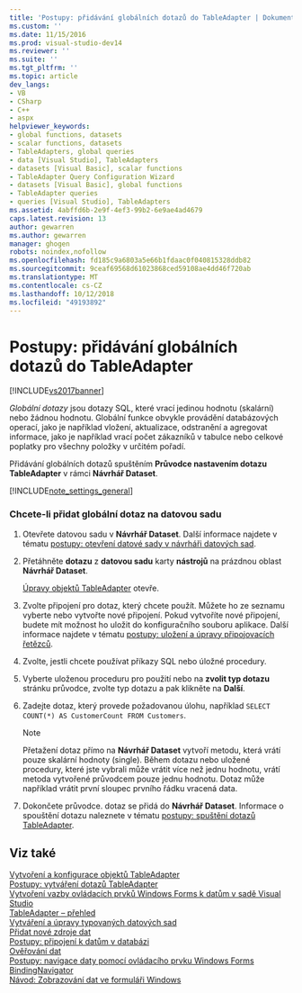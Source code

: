 ```yaml
---
title: 'Postupy: přidávání globálních dotazů do TableAdapter | Dokumentace Microsoftu'
ms.custom: ''
ms.date: 11/15/2016
ms.prod: visual-studio-dev14
ms.reviewer: ''
ms.suite: ''
ms.tgt_pltfrm: ''
ms.topic: article
dev_langs:
- VB
- CSharp
- C++
- aspx
helpviewer_keywords:
- global functions, datasets
- scalar functions, datasets
- TableAdapters, global queries
- data [Visual Studio], TableAdapters
- datasets [Visual Basic], scalar functions
- TableAdapter Query Configuration Wizard
- datasets [Visual Basic], global functions
- TableAdapter queries
- queries [Visual Studio], TableAdapters
ms.assetid: 4abffd6b-2e9f-4ef3-99b2-6e9ae4ad4679
caps.latest.revision: 13
author: gewarren
ms.author: gewarren
manager: ghogen
robots: noindex,nofollow
ms.openlocfilehash: fd185c9a6803a5e66b1fdaac0f040815328ddb82
ms.sourcegitcommit: 9ceaf69568d61023868ced59108ae4dd46f720ab
ms.translationtype: MT
ms.contentlocale: cs-CZ
ms.lasthandoff: 10/12/2018
ms.locfileid: "49193892"
---
```

# <a name="how-to-add-global-queries-to-a-tableadapter"></a>Postupy: přidávání globálních dotazů do TableAdapter
[!INCLUDE[vs2017banner](../includes/vs2017banner.md)]

*Globální dotazy* jsou dotazy SQL, které vrací jedinou hodnotu (skalární) nebo žádnou hodnotu. Globální funkce obvykle provádění databázových operací, jako je například vložení, aktualizace, odstranění a agregovat informace, jako je například vrací počet zákazníků v tabulce nebo celkové poplatky pro všechny položky v určitém pořadí.  
  
 Přidávání globálních dotazů spuštěním **Průvodce nastavením dotazu TableAdapter** v rámci **Návrhář Dataset**.  
  
 [!INCLUDE[note_settings_general](../includes/note-settings-general-md.md)]  
  
### <a name="to-add-a-global-query-to-a-dataset"></a>Chcete-li přidat globální dotaz na datovou sadu  
  
1.  Otevřete datovou sadu v **Návrhář Dataset**. Další informace najdete v tématu [postupy: otevření datové sady v návrháři datových sad](http://msdn.microsoft.com/library/36fc266f-365b-42cb-aebb-c993dc2c47c3).  
  
2.  Přetáhněte **dotazu** z **datovou sadu** karty **nástrojů** na prázdnou oblast **Návrhář Dataset**.  
  
     [Úpravy objektů TableAdapter](../data-tools/editing-tableadapters.md) otevře.  
  
3.  Zvolte připojení pro dotaz, který chcete použít. Můžete ho ze seznamu vyberte nebo vytvořte nové připojení. Pokud vytvoříte nové připojení, budete mít možnost ho uložit do konfiguračního souboru aplikace. Další informace najdete v tématu [postupy: uložení a úpravy připojovacích řetězců](~/E:/Repos/visualstudio-docs-pr/docs/data-tools/how-to-save-and-edit-connection-strings.md).  
  
4.  Zvolte, jestli chcete používat příkazy SQL nebo úložné procedury.  
  
5.  Vyberte uloženou proceduru pro použití nebo na **zvolit typ dotazu** stránku průvodce, zvolte typ dotazu a pak klikněte na **Další**.  
  
6.  Zadejte dotaz, který provede požadovanou úlohu, například `SELECT COUNT(*) AS CustomerCount FROM Customers`.  
  
    > [!NOTE]
    >  Přetažení dotaz přímo na **Návrhář Dataset** vytvoří metodu, která vrátí pouze skalární hodnoty (single). Během dotazu nebo uložené procedury, které jste vybrali může vrátit více než jednu hodnotu, vrátí metoda vytvořené průvodcem pouze jednu hodnotu. Dotaz může například vrátit první sloupec prvního řádku vracená data.  
  
7.  Dokončete průvodce. dotaz se přidá do **Návrhář Dataset**. Informace o spouštění dotazu naleznete v tématu [postupy: spuštění dotazů TableAdapter](http://msdn.microsoft.com/library/c7518855-f896-41c1-b3de-1a8116280593).  
  
## <a name="see-also"></a>Viz také  
 [Vytvoření a konfigurace objektů TableAdapter](../data-tools/create-and-configure-tableadapters.md)   
 [Postupy: vytváření dotazů TableAdapter](../data-tools/how-to-create-tableadapter-queries.md)   
 [Vytvoření vazby ovládacích prvků Windows Forms k datům v sadě Visual Studio](../data-tools/bind-windows-forms-controls-to-data-in-visual-studio.md)   
 [TableAdapter – přehled](../data-tools/tableadapter-overview.md)   
 [Vytváření a úpravy typovaných datových sad](../data-tools/creating-and-editing-typed-datasets.md)   
 [Přidat nové zdroje dat](../data-tools/add-new-data-sources.md)   
 [Postupy: připojení k datům v databázi](../data-tools/how-to-connect-to-data-in-a-database.md)   
 [Ověřování dat](http://msdn.microsoft.com/library/b3a9ee4e-5d4d-4411-9c56-c811f2b4ee7e)   
 [Postupy: navigace daty pomocí ovládacího prvku Windows Forms BindingNavigator](http://msdn.microsoft.com/library/0e5d4f34-bc9b-47cf-9b8d-93acbb1f1dbb)   
 [Návod: Zobrazování dat ve formuláři Windows](../data-tools/walkthrough-displaying-data-on-a-windows-form.md)